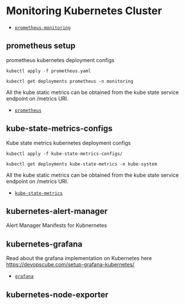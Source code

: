 # Monitoring Kubernetes Cluster
- [`prometheus-monitoring`](https://devopscube.com/setup-prometheus-monitoring-on-kubernetes/)

## prometheus setup
prometheus kubernetes deployment configs

```
kubectl apply -f prometheus.yaml

kubectl get deployments prometheus -n monitoring
```
All the kube static metrics can be obtained from the kube state service endpoint on /metrics URI.
- [`prometheus`](http://prometheus.localtest.me)

## kube-state-metrics-configs
Kube state metrics kubernetes deployment configs

```
kubectl apply -f kube-state-metrics-configs/

kubectl get deployments kube-state-metrics -n kube-system
```
All the kube static metrics can be obtained from the kube state service endpoint on /metrics URI.
- [`kube-state-metrics`](http://kube-state-metrics.localtest.me/metrics)

## kubernetes-alert-manager
Alert Manager Manifests for Kubnernetes

## kubernetes-grafana
Read about the grafana implementation on Kubernetes here https://devopscube.com/setup-grafana-kubernetes/
- [`grafana`](http://grafanas.localtest.me)

## kubernetes-node-exporter
